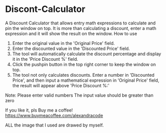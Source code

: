 # Discont-Calculator
A Discount Calculator that allows entry math expressions to calculate and pin the window on top. It is more than calculating a discount, enter a math expression and it will show the result on the window.
How to use
1. Enter the original value in the 'Original Price' field.
2. Enter the discounted value in the 'Discounted Price' field.
3. The tool will automatically calculate the discount percentage and display it in the 'Price Discount %' field.
4. Click the pushpin button in the top right corner to keep the window on top.
5. The tool not only calculates discounts. Enter a number in 'Discounted Price', and then input a mathematical expression in 'Original Price' field,  the result will appear above 'Price Discount %:'

Note:
Please enter valid numbers
The input value should be greater than zero


If you like it, pls Buy me a coffee!
https://www.buymeacoffee.com/alexandracode

ALL the image that I used are drawed by myself.
